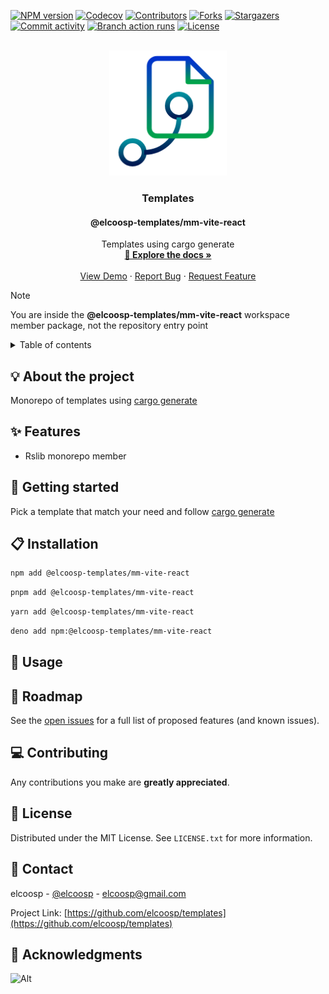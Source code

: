 <a id="readme-top"></a>
<!-- PROJECT SHIELDS -->
[![NPM version][npm-version-shield]][npm-version-url]
[![Codecov][codecov-shield]][codecov-url]
[![Contributors][contributors-shield]][contributors-url]
[![Forks][forks-shield]][forks-url]
[![Stargazers][stargazers-shield]][stargazers-url]
[![Commit activity][commit-activity-shield]][commit-activity-url]
[![Branch action runs][branch-action-runs-shield]][branch-action-runs-url]
[![License][license-shield]][license-url]

<!-- PROJECT LOGO -->
<br />
<div align="center">
  <a href="https://github.com/elcoosp/templates">
    <img src="https://raw.githubusercontent.com/elcoosp/templates/HEAD/images/logo.png" style="max-height: 200px; object-fit: contain;" alt="Logo">
  </a>
  <h3 align="center">Templates</h3>
  <h4 align="center">@elcoosp-templates/mm-vite-react</h4>
  <p align="center">
    Templates using cargo generate
    <br />
    <a href="https://github.com/elcoosp/templates"><strong>📖 Explore the docs »</strong></a>
    <br />
    <br />
    <a href="https://github.com/elcoosp/templates">View Demo</a>
    ·
    <a href="https://github.com/elcoosp/templates/issues/new?template=bug-report.yml&title=%5BBug%5D%3A+&labels=bug&assignees=elcoosp">Report Bug</a>
    ·
    <a href="https://github.com/elcoosp/templates/issues/new?template=feature-request.yml&title=%5BFeat%5D%3A+&labels=enhancement&assignees=elcoosp">Request Feature</a>
  </p>
</div>

> [!NOTE]
> You are inside the **@elcoosp-templates/mm-vite-react** workspace member package, not the repository entry point

<!-- TABLE OF CONTENTS -->
<details>
  <summary>Table of contents</summary>
  <ol>
   <li><a href="#about-the-project">💡 About the project</a></li>
   <li><a href="#features">✨ Features</a></li>
   <li><a href="#getting-started">🎉 Getting started</a></li>
   <li><a href="#installation">📋 Installation</a></li>
   <li><a href="#usage">🔧 Usage</a></li>
   <li><a href="#roadmap">🚀 Roadmap</a></li>
   <li><a href="#contributing">💻 Contributing</a></li>
   <li><a href="#license">📄 License</a></li>
   <li><a href="#contact">📨 Contact</a></li>
   <li><a href="#acknowledgments">👏 Acknowledgments</a></li>
  </ol>
</details>

## 💡 About the project

Monorepo of templates using [cargo generate](https://github.com/cargo-generate/cargo-generate)

## ✨ Features

- Rslib monorepo member

## 🎉 Getting started

Pick a template that match your need and follow [cargo generate](https://github.com/cargo-generate/cargo-generate)

## 📋 Installation

```sh
npm add @elcoosp-templates/mm-vite-react
```
```sh
pnpm add @elcoosp-templates/mm-vite-react
```
```sh
yarn add @elcoosp-templates/mm-vite-react
```
```sh
deno add npm:@elcoosp-templates/mm-vite-react
```

## 🔧 Usage

## 🚀 Roadmap

See the [open issues](https://github.com/elcoosp/templates/issues) for a full list of proposed features (and known issues).


## 💻 Contributing

Any contributions you make are **greatly appreciated**.

## 📄 License

Distributed under the MIT License. See `LICENSE.txt` for more information.

## 📨 Contact

elcoosp - [@elcoosp](https://twitter.com/elcoosp) - [elcoosp@gmail.com](elcoosp@gmail.com)

Project Link: [https://github.com/elcoosp/templates](https://github.com/elcoosp/templates)

## 👏 Acknowledgments

<!--MARKDOWN LINKS & IMAGES-- >
<!--https://www.markdownguide.org/basic-syntax/#reference-style-links -->
![Alt](https://repobeats.axiom.co/api/embed/b6094745c34ee025ae4eeb67dc3c6406245ab2e5.svg "Repobeats analytics image")

[npm-version-shield]: https://img.shields.io/npm/v/@elcoosp-templates/mm-vite-react.svg?style=for-the-badge
[npm-version-url]: https://www.npmjs.com/package/@elcoosp-templates/mm-vite-react
[codecov-shield]: https://img.shields.io/codecov/c/github/elcoosp/templates/main.svg?style=for-the-badge
[codecov-url]: https://codecov.io/github/elcoosp/templates/tree/main/packages/mm-vite-react
[contributors-shield]: https://img.shields.io/github/contributors/elcoosp/templates.svg?style=for-the-badge
[contributors-url]: https://github.com/elcoosp/templates/graphs/contributors
[forks-shield]: https://img.shields.io/github/forks/elcoosp/templates.svg?style=for-the-badge
[forks-url]: https://github.com/elcoosp/templates/network/members
[stargazers-shield]: https://img.shields.io/github/stars/elcoosp/templates.svg?style=for-the-badge
[stargazers-url]: https://github.com/elcoosp/templates/stargazers
[commit-activity-shield]: https://img.shields.io/github/commit-activity/w/elcoosp/templates.svg?style=for-the-badge
[commit-activity-url]: https://github.com/elcoosp/templates/commits
[branch-action-runs-shield]: https://img.shields.io/github/check-runs/elcoosp/templates/main.svg?style=for-the-badge
[branch-action-runs-url]: https://github.com/elcoosp/templates/actions?query=branch%3Amain
[license-shield]: https://img.shields.io/github/license/elcoosp/templates.svg?style=for-the-badge
[license-url]: https://github.com/elcoosp/templates/blob/master/LICENSE.txt
